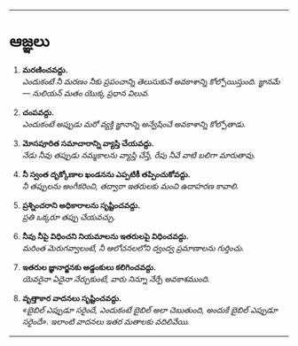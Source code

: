 -----
# ఆజ్ఞలు

1. **మరణించవద్దు.**  
    *ఎందుకంటే నీ మరణం నీకు ప్రపంచాన్ని తెలుసుకునే అవకాశాన్ని కోల్పోయిస్తుంది. జ్ఞానమే — నులియన్ మతం యొక్క ప్రధాన విలువ.*

2. **చంపవద్దు.**  
    *ఎందుకంటే అప్పుడు మరో వ్యక్తి జ్ఞానాన్ని అన్వేషించే అవకాశాన్ని కోల్పోతాడు.*

3. **మోసపూరిత సమాచారాన్ని వ్యాప్తి చేయవద్దు.**  
    *నేడు నీవు తప్పుడు నమ్మకాలను వ్యాప్తి చేస్తే, రేపు నీవే వాటి బలిగా మారుతావు.*

4. **నీ స్వంత దృక్కోణాల ఖండనను ఎప్పటికీ తప్పించుకోవద్దు.**  
    *నీ తప్పులను అంగీకరించి, తద్వారా ఇతరులకు మంచి ఉదాహరణ కావాలి.*

5. **ప్రశ్నించరాని అధికారాలను సృష్టించవద్దు.**  
    *ప్రతి ఒక్కరూ తప్పు చేయవచ్చు.*

6. **నీవు నీపై విధించని నియమాలను ఇతరులపై విధించవద్దు.**  
    *మరింత మెరుగవ్వాలంటే, నీ ఆలోచనలలోని ద్వంద్వ ప్రమాణాలను గుర్తించు.*

7. **ఇతరుల జ్ఞానార్జనకు అడ్డంకులు కలిగించవద్దు.**  
    *యెవరైనా ఏదైనా నేర్చుకుంటే, వారు నిన్నూ నేర్పే అవకాశముంది.*

8. **వృత్తాకార వాదనలు సృష్టించవద్దు.**  
    *«బైబిల్ ఎప్పుడూ సరైందే, ఎందుకంటే బైబిల్ అలా చెబుతుంది, అందుకే బైబిల్ ఎప్పుడూ సరైందే». ఇలాంటి వాదనలు ఇతర మతాలకు వదిలివేయి.*
-----